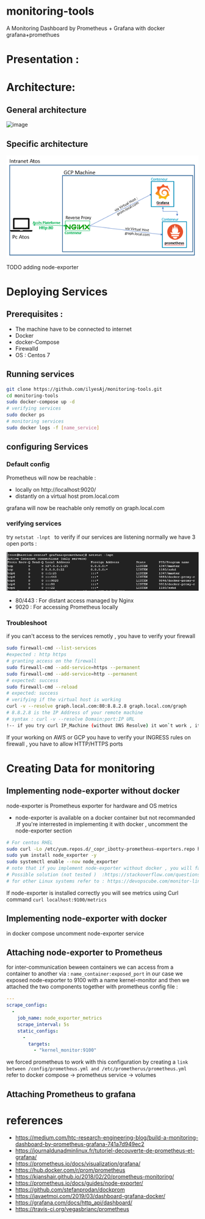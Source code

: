 # monitoring-tools
A Monitoring Dashboard by Prometheus + Grafana with docker
grafana+promethues

# Presentation :
# Architecture: 
## General architecture 
![image](https://img.linuxfr.org/img/68747470733a2f2f70726f6d6574686575732e696f2f6173736574732f6172636869746563747572652e737667/architecture.svg)
## Specific architecture



![9b115d69f87870c67f1c8ae23e89948f.png](https://github.com/ilyesAj/monitoring-tools/blob/master/_resources/59d77dc9c3284c9cb563ff2629d331ce.png)

TODO adding node-exporter
# Deploying Services

## Prerequisites :

- The machine have to be connected to internet
- Docker
- docker-Compose
- Firewalld
- OS : Centos 7

## Running services
````sh
git clone https://github.com/ilyesAj/monitoring-tools.git
cd monitoring-tools
sudo docker-compose up -d
# verifying services
sudo docker ps
# monitoring services
sudo docker logs -f [name_service]
````
##  configuring Services 
### Default config 
Prometheus will now be reachable :
- locally on http://localhost:9020/ 
- distantly on a virtual host prom.local.com

grafana will now be reachable only remotly on graph.local.com
### verifying services 
try `netstat -lnpt ` to verify if our services are listening 
normally we have 3 open ports :

![5efbe42747f87a1afbfa74b319d5e5bf.png](https://github.com/ilyesAj/monitoring-tools/blob/master/_resources/7b3c13b3d7a1439297ddfa88d782715d.png)

- 80/443 : For distant access managed by Nginx
- 9020 : For accessing Prometheus locally

### Troubleshoot 
if you can't access to the services remotly , you have to verify your firewall 
````sh
sudo firewall-cmd --list-services
#expected : http https 
# granting access on the firewall
sudo firewall-cmd --add-service=https --permanent
sudo firewall-cmd --add-service=http --permanent
# expected: success
sudo firewall-cmd --reload
# expected: success
# verifying if the virtual host is working 
curl -v --resolve graph.local.com:80:8.8.2.8 graph.local.com/graph
# 8.8.2.8 is the IP Address of your remote machine
# syntax : curl -v --resolve Domain:port:IP URL
!-- if you try curl IP_Machine (without DNS Resolve) it won`t work , it will be blocked  by Nginx --!
````
If your working on AWS or GCP you have to verify your INGRESS rules on firewall , you have to allow HTTP/HTTPS ports 
# Creating Data for monitoring 
## Implementing node-exporter without docker 
node-exporter is Prometheus exporter for hardware and OS metrics

* node-exporter is available on a docker container but not recommanded .If you're interrested in implementing it with docker , uncomment the node-exporter section 

````sh
# For centos RHEL
sudo curl -Lo /etc/yum.repos.d/_copr_ibotty-prometheus-exporters.repo https://copr.fedorainfracloud.org/coprs/ibotty/prometheus-exporters/repo/epel-7/ibotty-prometheus-exporters-epel-7.repo
sudo yum install node_exporter -y
sudo systemctl enable --now node_exporter
# note that if you implement node-exporter without docker , you will face a problem with networking container => host 
# Possible solution (not tested )  :https://stackoverflow.com/questions/24319662/from-inside-of-a-docker-container-how-do-i-connect-to-the-localhost-of-the-mach  
# for other Linux systems refer to : https://devopscube.com/monitor-linux-servers-prometheus-node-exporter/
````
If node-exporter is installed correctly you will see metrics using Curl command `curl localhost:9100/metrics`

## Implementing node-exporter with docker 
in docker compose uncomment node-exporter service 

## Attaching node-exporter to Prometheus

for inter-communication beween containers we can access from a container to another via : `name_container:exposed_port` 
in our case we exposed node-exporter to 9100 with a name kernel-monitor and then we attached the two components together with prometheus config file : 
````yml
--- 
scrape_configs: 
  - 
    job_name: node_exporter_metrics
    scrape_interval: 5s
    static_configs: 
      - 
        targets: 
          - "kernel_monitor:9100"
````
we forced prometheus to work with this configuration by creating a ` link between /config/prometheus.yml and /etc/prometherus/prometheus.yml `
refer to docker compose -> prometheus service -> volumes 

## Attaching Prometheus to grafana

# references 
- https://medium.com/htc-research-engineering-blog/build-a-monitoring-dashboard-by-prometheus-grafana-741a7d949ec2
- https://journaldunadminlinux.fr/tutoriel-decouverte-de-prometheus-et-grafana/
- https://prometheus.io/docs/visualization/grafana/
- https://hub.docker.com/r/prom/prometheus
- https://kjanshair.github.io/2018/02/20/prometheus-monitoring/
- https://prometheus.io/docs/guides/node-exporter/
- https://github.com/stefanprodan/dockprom
- https://javaetmoi.com/2019/03/dashboard-grafana-docker/
- https://grafana.com/docs/http_api/dashboard/
- https://travis-ci.org/vegasbrianc/prometheus
